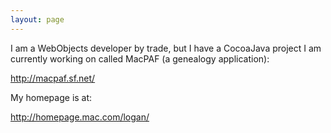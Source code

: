 ```yaml
---
layout: page
---
```




I am a WebObjects developer by trade, but I have a CocoaJava project I am currently working on called MacPAF (a genealogy application):

http://macpaf.sf.net/

My homepage is at:

http://homepage.mac.com/logan/

